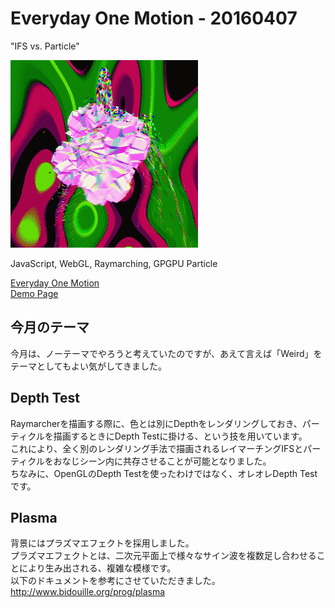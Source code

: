 # Everyday One Motion - 20160407  

"IFS vs. Particle"  

![](20160407.gif)  

JavaScript, WebGL, Raymarching, GPGPU Particle  

[Everyday One Motion](http://motions.work/motion/181)  
[Demo Page](http://fms-cat-eom.github.io/20160407/dist)  

## 今月のテーマ

今月は、ノーテーマでやろうと考えていたのですが、あえて言えば「Weird」をテーマとしてもよい気がしてきました。  

## Depth Test

Raymarcherを描画する際に、色とは別にDepthをレンダリングしておき、パーティクルを描画するときにDepth Testに掛ける、という技を用いています。  
これにより、全く別のレンダリング手法で描画されるレイマーチングIFSとパーティクルをおなじシーン内に共存させることが可能となりました。  
ちなみに、OpenGLのDepth Testを使ったわけではなく、オレオレDepth Testです。  

## Plasma

背景にはプラズマエフェクトを採用しました。  
プラズマエフェクトとは、二次元平面上で様々なサイン波を複数足し合わせることにより生み出される、複雑な模様です。  
以下のドキュメントを参考にさせていただきました。  
http://www.bidouille.org/prog/plasma
